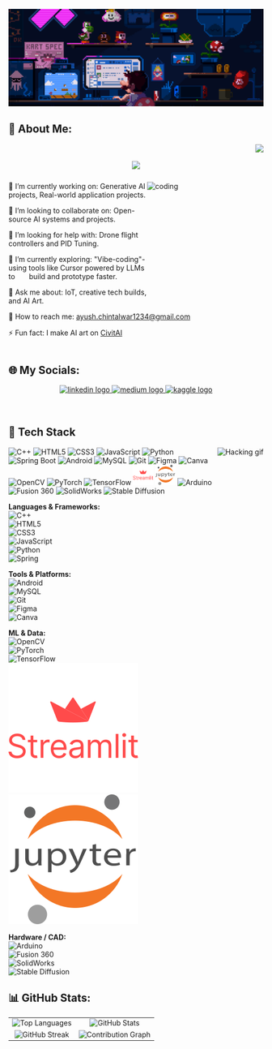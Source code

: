 [![MasterHead](https://github.com/tusharpatil2912/tusharpatil2912/blob/main/banner.gif)](https://ayush-chintalwar.netlify.app/)

## 💫 About Me:
<img align="right" src="https://visitor-badge.laobi.icu/badge?page_id=4yu5h-crtl.4yu5h-crtl" />
<h1 align="center">
    <img src="https://readme-typing-svg.herokuapp.com/?font=Righteous&size=35&center=true&vCenter=true&width=600&height=70&duration=4000&lines=Hi+There!+👋;+I'm+Ayush+Chintalwar!" />
</h1>     

<img align="right" alt="coding" width="230" height="230" src="https://bit.ly/448Fxkj">

🔭 I’m currently working on: Generative AI projects, Real-world application projects.

👯 I’m looking to collaborate on: Open-source AI systems and projects.

🤝 I’m looking for help with: Drone flight controllers and PID Tuning.

🌱 I’m currently exploring: "Vibe-coding"- using tools like Cursor powered by LLMs to &nbsp;&nbsp;&nbsp;&nbsp;&nbsp;&nbsp;build and prototype faster.

💬 Ask me about: IoT, creative tech builds, and AI Art.

📩 How to reach me: ayush.chintalwar1234@gmail.com

⚡ Fun fact: I make AI art on [CivitAI](https://civitai.green/user/Dxrek)
<br><br>

## 🌐 My Socials:
<div align="center">
  <a href="https://www.linkedin.com/in/ayush-chintalwar-18b9b1259/" target="_blank">
    <img src="https://img.shields.io/static/v1?message=LinkedIn&logo=linkedin&label=&color=0077B5&logoColor=white&labelColor=&style=flat" height="37" alt="linkedin logo"  />
  </a>
  <a href="https://medium.com/@mindofmachina" target="_blank">
    <img src="https://img.shields.io/static/v1?message=Medium&logo=medium&label=&color=12100E&logoColor=white&labelColor=&style=flat" height="37" alt="medium logo"  />
  </a>
  <a href="https://kaggle.com/ayush1364" target="_blank">
    <img src="https://img.shields.io/static/v1?message=Kaggle&logo=kaggle&label=&color=20BEFF&logoColor=white&labelColor=&style=flat" height="37" alt="kaggle logo"  />
  </a>
</div>
<br><br>

## 🧰 Tech Stack

<img align="right" alt="Hacking gif" height="180" src="https://media.tenor.com/rePDfDWO3XoAAAAd/hacking.gif" />
<p align="left">
  <img src="https://cdn.jsdelivr.net/gh/devicons/devicon/icons/cplusplus/cplusplus-original.svg" height="40" alt="C++" />
  <img src="https://cdn.jsdelivr.net/gh/devicons/devicon/icons/html5/html5-original.svg" height="40" alt="HTML5" />
  <img src="https://cdn.jsdelivr.net/gh/devicons/devicon/icons/css3/css3-original.svg" height="40" alt="CSS3" />
  <img src="https://cdn.jsdelivr.net/gh/devicons/devicon/icons/javascript/javascript-original.svg" height="40" alt="JavaScript" />
  <img src="https://cdn.jsdelivr.net/gh/devicons/devicon/icons/python/python-original.svg" height="40" alt="Python" />
  <img src="https://cdn.jsdelivr.net/gh/devicons/devicon/icons/spring/spring-original.svg" height="40" alt="Spring Boot" />
  <img src="https://cdn.jsdelivr.net/gh/devicons/devicon/icons/android/android-original.svg" height="40" alt="Android" />
  <img src="https://cdn.jsdelivr.net/gh/devicons/devicon/icons/mysql/mysql-original.svg" height="40" alt="MySQL" />
  <img src="https://cdn.jsdelivr.net/gh/devicons/devicon/icons/git/git-original.svg" height="40" alt="Git" />
  <img src="https://cdn.jsdelivr.net/gh/devicons/devicon/icons/figma/figma-original.svg" height="40" alt="Figma" />
  <img src="https://cdn.jsdelivr.net/gh/devicons/devicon/icons/canva/canva-original.svg" height="40" alt="Canva" />
  <img src="https://www.vectorlogo.zone/logos/opencv/opencv-icon.svg" height="40" alt="OpenCV" />
  <img src="https://www.vectorlogo.zone/logos/pytorch/pytorch-icon.svg" height="40" alt="PyTorch" />
  <img src="https://www.vectorlogo.zone/logos/tensorflow/tensorflow-icon.svg" height="40" alt="TensorFlow" />
  <img src="https://github.com/devicons/devicon/blob/master/icons/streamlit/streamlit-plain-wordmark.svg" height="40" alt="Streamlit" />
  <img src="https://github.com/devicons/devicon/blob/master/icons/jupyter/jupyter-original-wordmark.svg" height="40" alt="Jupyter Notebook" />
  <img src="https://cdn.worldvectorlogo.com/logos/arduino-1.svg" height="40" alt="Arduino" />
  <img src="https://upload.wikimedia.org/wikipedia/commons/3/3a/Autodesk_Fusion_360_logo.svg" height="40" alt="Fusion 360" />
  <img src="https://upload.wikimedia.org/wikipedia/commons/3/35/Solidworks_logo.svg" height="40" alt="SolidWorks" />
  <img src="https://upload.wikimedia.org/wikipedia/commons/d/d7/Stable_Diffusion_logo.svg" height="40" alt="Stable Diffusion" />
</p>

**Languages & Frameworks:**  
![C++](https://cdn.jsdelivr.net/gh/devicons/devicon/icons/cplusplus/cplusplus-original.svg#gh-dark-mode-only)  
![HTML5](https://cdn.jsdelivr.net/gh/devicons/devicon/icons/html5/html5-original.svg#gh-dark-mode-only)  
![CSS3](https://cdn.jsdelivr.net/gh/devicons/devicon/icons/css3/css3-original.svg#gh-dark-mode-only)  
![JavaScript](https://cdn.jsdelivr.net/gh/devicons/devicon/icons/javascript/javascript-original.svg#gh-dark-mode-only)  
![Python](https://cdn.jsdelivr.net/gh/devicons/devicon/icons/python/python-original.svg#gh-dark-mode-only)  
![Spring](https://cdn.jsdelivr.net/gh/devicons/devicon/icons/spring/spring-original.svg#gh-dark-mode-only)

**Tools & Platforms:**  
![Android](https://cdn.jsdelivr.net/gh/devicons/devicon/icons/android/android-original.svg#gh-dark-mode-only)  
![MySQL](https://cdn.jsdelivr.net/gh/devicons/devicon/icons/mysql/mysql-original.svg#gh-dark-mode-only)  
![Git](https://cdn.jsdelivr.net/gh/devicons/devicon/icons/git/git-original.svg#gh-dark-mode-only)  
![Figma](https://cdn.jsdelivr.net/gh/devicons/devicon/icons/figma/figma-original.svg#gh-dark-mode-only)  
![Canva](https://cdn.jsdelivr.net/gh/devicons/devicon/icons/canva/canva-original.svg#gh-dark-mode-only)

**ML & Data:**  
![OpenCV](https://www.vectorlogo.zone/logos/opencv/opencv-icon.svg)  
![PyTorch](https://www.vectorlogo.zone/logos/pytorch/pytorch-icon.svg)  
![TensorFlow](https://www.vectorlogo.zone/logos/tensorflow/tensorflow-icon.svg)  
![Streamlit](https://github.com/devicons/devicon/blob/master/icons/streamlit/streamlit-plain-wordmark.svg)  
![Jupyter](https://github.com/devicons/devicon/blob/master/icons/jupyter/jupyter-original-wordmark.svg)

**Hardware / CAD:**  
![Arduino](https://cdn.worldvectorlogo.com/logos/arduino-1.svg)  
![Fusion 360](https://upload.wikimedia.org/wikipedia/commons/3/3a/Autodesk_Fusion_360_logo.svg)  
![SolidWorks](https://upload.wikimedia.org/wikipedia/commons/thumb/3/35/Solidworks_logo.svg/640px-Solidworks_logo.svg.png)  
![Stable Diffusion](https://upload.wikimedia.org/wikipedia/commons/thumb/d/d7/Stable_Diffusion_logo.svg/2560px-Stable_Diffusion_logo.svg.png)



## 📊 GitHub Stats:
<table>
  <tr>
    <td align="center">
      <img src="https://github-readme-stats.vercel.app/api/top-langs/?username=4yu5h-crtl&layout=compact&theme=radical&hide_border=false&include_all_commits=false&count_private=false" alt="Top Languages"/>
    </td>
    <td align="center">
      <img src="https://github-readme-stats.vercel.app/api?username=4yu5h-crtl&theme=radical&hide_border=false&include_all_commits=false&count_private=false" alt="GitHub  Stats" />
    </td>
  </tr>
  <tr>
    <td align="center">
      <img src="https://github-readme-streak-stats.herokuapp.com/?user=4yu5h-crtl&theme=radical&hide_border=false" alt="GitHub Streak" />
    </td>
    <td align="center">
      <img src="https://github-readme-activity-graph.vercel.app/graph?username=4yu5h-crtl&area=true&hide_border=true&theme=redical" alt="Contribution Graph" height="203" />
    </td>
  </tr>
</table>

<!--
<picture>
  <source media="(prefers-color-scheme: dark)" srcset="https://raw.githubusercontent.com/4yu5h-crtl/4yu5h-crtl/output/github-snake-dark.svg" />
  <source media="(prefers-color-scheme: light)" srcset="https://raw.githubusercontent.com/4yu5h-crtl/4yu5h-crtl/output/github-snake.svg" />
  <img alt="github-snake" src="https://raw.githubusercontent.com/4yu5h-crtl/4yu5h-crtl/output/github-snake.svg" />
</picture>
-->
